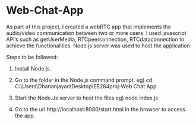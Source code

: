 # Web-Chat-App
As part of this project, I created a webRTC app that implements the audio/video communication between two or more users. I used javascript API’s such as getUserMedia, RTCpeerconnection, RTCdataconnection to achieve the functionalities. Node.js server was used to host the application 

Steps to be followed:
1) Install Node.js.
2) Go to the folder in the Node.js command prompt.
    eg) cd C:\Users\Dhananjayan\Desktop\EE284proj-Web Chat App
    
3) Start the Node.Js server to host the files
    eg) node index.js
    
4) Go to the url http://localhost:8080/start.html in the browser to access the app.
